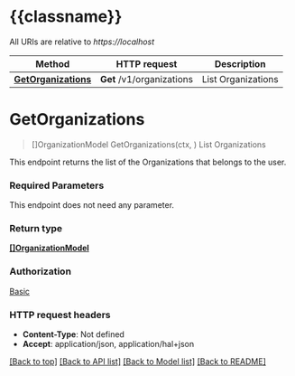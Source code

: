 # {{classname}}

All URIs are relative to *https://localhost*

Method | HTTP request | Description
------------- | ------------- | -------------
[**GetOrganizations**](OrganizationsApi.md#GetOrganizations) | **Get** /v1/organizations | List Organizations

# **GetOrganizations**
> []OrganizationModel GetOrganizations(ctx, )
List Organizations

This endpoint returns the list of the Organizations that belongs to the user.

### Required Parameters
This endpoint does not need any parameter.

### Return type

[**[]OrganizationModel**](OrganizationModel.md)

### Authorization

[Basic](../README.md#Basic)

### HTTP request headers

 - **Content-Type**: Not defined
 - **Accept**: application/json, application/hal+json

[[Back to top]](#) [[Back to API list]](../README.md#documentation-for-api-endpoints) [[Back to Model list]](../README.md#documentation-for-models) [[Back to README]](../README.md)

